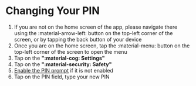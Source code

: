 # Changing Your PIN

1. If you are not on the home screen of the app, please navigate there using the :material-arrow-left: button on the top-left corner of the screen, or by tapping the back button of your device
2. Once you are on the home screen, tap the :material-menu: button on the top-left corner of the screen to open the menu
3. Tap on the **":material-cog: Settings"**
4. Tap on the **":material-security: Safety"**
5. [Enable the PIN prompt](../Getting_Started/LORICE.en.md#enabling-pin-prompt) if it is not enabled
6. Tap on the PIN field, type your new PIN

<!-- ??? example "Tutorial"

    <figure class="video_container">
    <video width="100%" controls="true" autoplay="true" loop="true" allowfullscreen="true">
        <source src="/videos/pin-prompt.mp4" type="video/mp4">
    </video>
    </figure> -->
